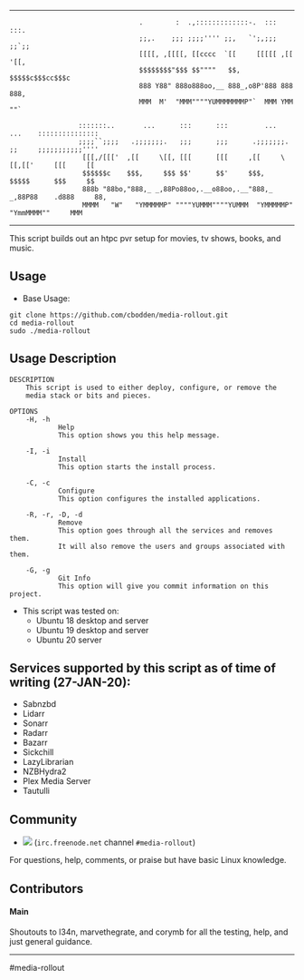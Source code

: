 <hr>

```
                                .        :  .,:::::::::::::-.  :::  :::.
                                ;;,.    ;;; ;;;;'''' ;;,   `';,;;;  ;;`;;
                                [[[[, ,[[[[, [[cccc  `[[     [[[[[ ,[[ '[[,
                                $$$$$$$$"$$$ $$""""   $$,    $$$$$c$$$cc$$$c
                                888 Y88" 888o888oo,__ 888_,o8P'888 888   888,
                                MMM  M'  "MMM""""YUMMMMMMMP"`  MMM YMM   ""`

                 :::::::..       ...      :::      :::         ...      ...    :::::::::::::::
                 ;;;;``;;;;   .;;;;;;;.   ;;;      ;;;      .;;;;;;;.   ;;     ;;;;;;;;;;;''''
                  [[[,/[[['  ,[[     \[[, [[[      [[[     ,[[     \[[,[['     [[[     [[
                  $$$$$$c    $$$,     $$$ $$'      $$'     $$$,     $$$$$      $$$     $$
                  888b "88bo,"888,_ _,88Po88oo,.__o88oo,.__"888,_ _,88P88    .d888     88,
                  MMMM   "W"   "YMMMMMP" """"YUMMM""""YUMMM  "YMMMMMP"  "YmmMMMM""     MMM

```
<hr>


This script builds out an htpc pvr setup for movies, tv shows, books, and music.

## Usage
* Base Usage:
```
git clone https://github.com/cbodden/media-rollout.git
cd media-rollout
sudo ./media-rollout
```

## Usage Description
```
DESCRIPTION
    This script is used to either deploy, configure, or remove the
    media stack or bits and pieces.

OPTIONS
    -H, -h
            Help
            This option shows you this help message.

    -I, -i
            Install
            This option starts the install process.

    -C, -c
            Configure
            This option configures the installed applications.

    -R, -r, -D, -d
            Remove
            This option goes through all the services and removes them.
            It will also remove the users and groups associated with them.

    -G, -g
            Git Info
            This option will give you commit information on this project.
```

* This script was tested on:
  * Ubuntu 18 desktop and server
  * Ubuntu 19 desktop and server
  * Ubuntu 20 server


## Services supported by this script as of time of writing (27-JAN-20):
* Sabnzbd
* Lidarr
* Sonarr
* Radarr
* Bazarr
* Sickchill
* LazyLibrarian
* NZBHydra2
* Plex Media Server
* Tautulli

## Community
* <a name="freenode"><img src="https://img.shields.io/badge/style-join%20chat-blue.svg?style=flat.svg&label=freenode"></a>&nbsp;(`irc.freenode.net` channel `#media-rollout`)

For questions, help, comments, or praise but have basic Linux knowledge.

## Contributors

#### Main
Shoutouts to l34n, marvethegrate, and corymb for all the testing, help, and just general guidance.

---
#media-rollout
